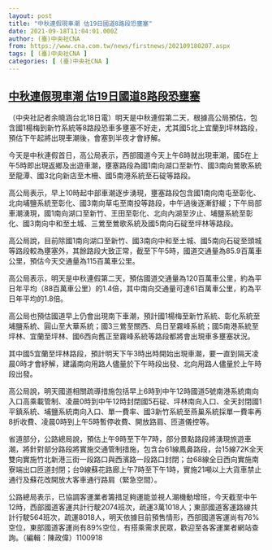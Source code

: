 ```yaml
---
layout: post
title: "中秋連假現車潮 估19日國道8路段恐壅塞"
date: 2021-09-18T11:04:01.000Z
author: (臺)中央社CNA
from: https://www.cna.com.tw/news/firstnews/202109180207.aspx
tags: [ (臺)中央社CNA ]
categories: [ (臺)中央社CNA ]
---
```

<!--1631963041000-->
[中秋連假現車潮 估19日國道8路段恐壅塞](https://www.cna.com.tw/news/firstnews/202109180207.aspx)
------

<div>
<div></div><div class="paragraph"><p>（中央社記者余曉涵台北18日電）明天是中秋連假第二天，根據高公局預估，包含國1楊梅到新竹系統等8路段恐車多壅塞不好走，尤其國5北上宜蘭到坪林路段，預估下午起將出現車潮後，會塞到半夜才會紓解。</p><p>今天是中秋連假首日，高公局表示，西部國道今天上午6時就出現車潮，國5在上午5時即出現返鄉及出遊車潮，壅塞路段為國1南向湖口至新竹、國3南向鶯歌系統至龍潭、國3北向新店至木柵、國5南港系統至石碇等路段。</p><p>高公局表示，早上10時起中部車潮逐步湧現，壅塞路段包含國1南向南屯至彰化、北向埔鹽系統至彰化、國3南向草屯至南投等路段，中午過後逐漸舒緩；下午局部車潮湧現，國1南向湖口至新竹、王田至彰化、北向內湖至汐止、埔鹽系統至彰化、國3南向中和至土城、三鶯至鶯歌系統及國5南向石碇至坪林等路段。</p><p>高公局說，目前除國1南向湖口至新竹、國3南向中和至土城、國5南向石碇至頭城等路段較為壅塞外，其餘路段大致正常，截至下午5時，國道交通量為85.9百萬車公里，預估今天交通量為115百萬車公里。</p><p>高公局表示，明天是中秋連假第二天，預估國道交通量為120百萬車公里，約為平日年平均（88百萬車公里）的1.4倍，其中南向交通量可達61百萬車公里，約為平日年平均的1.8倍。</p><p>高公局也預估國道早上仍會出現南下車潮，預計國1楊梅至新竹系統、彰化系統至埔鹽系統、圓山至大華系統；國3三鶯至關西、烏日至霧峰系統；國5南港系統至坪林、宜蘭至坪林、國6西向舊正至霧峰系統等路段都將會出現車多壅塞狀況。</p><p>其中國5宜蘭至坪林路段，預計明天下午3時出時開始出現車潮，要一直到隔天凌晨0時才會紓解，建議南向用路人儘量於下午時段出發、北向用路人儘量於上午時段出發。</p><p>高公局說，明天國道相關疏導措施包括早上6時到中午12時國道5號南港系統南向入口高乘載管制、凌晨0時到中午12時封閉國5石碇、坪林南向入口、全天封閉國1平鎮系統、埔鹽系統南向入口、單一費率、國3新竹系統至燕巢系統採單一費率再8折收費、凌晨0時到上午5時暫停收費、開放路肩、匝道儀控等。</p><p>省道部分，公路總局說，預估上午9時至下午7時，部分景點路段將湧現旅遊車潮，將針對部分路段將實施交通管制措施，包含台61線鳳鼻路段，台15線72K全天雙向實施竹北新港三街一段路口與西濱路一段路口封閉；台68線全日西向實施南寮端出口匝道封閉；台9線蘇花路廊上午7時至下午1時，實施21噸以上大貨車禁止通行及蘇花改開放大客車通行路肩（緊急空間）。</p><p>公路總局表示，已協調客運業者籌措足夠運能並視人潮機動增班，今天截至中午12時，西部國道客運共計行駛2074班次，疏運3萬1018人；東部國道客運路線共計行駛564班次，疏運8018人，明天依據目前預售情形，西部國道客運尚有76%空位，東部國道客運尚有89%空位，有搭乘需求民眾，歡迎至各客運業者網站查詢。（編輯：陳政偉）1100918</p></div>
</div>
